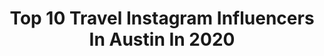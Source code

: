 ---
title: Top 10 Travel Instagram Influencers In Austin In 2020
description: >-
  Find top travel Instagram influencers in Austin in 2020. Most popular hashtags: #travel #love #austin #fashion.
platform: Instagram
profiles:
  - username: "nailed_by_becky"
    fullname: >-
      BECKY WITH THE GOOD NAILS
    location: "United States"
    followers: 31258
    engagement: 178
    commentsToLikes: 0.036749
    id: ck6tk5n3o41r70j71oizdxx9j
    verified: false
    hashtags: "#coffinshapenails, #feminism, #business, #jokes"
  - username: "jabegg"
    fullname: >-
      Jenny Abegg
    location: "United States"
    followers: 7729
    engagement: 675
    commentsToLikes: 0.024929
    id: ck55pjl7uap7o0i1105o0vn2r
    verified: false
    hashtags: ""
  - username: "swiftwellness"
    fullname: >-
      Ashley Rademacher
    location: "United States"
    followers: 45903
    engagement: 207
    commentsToLikes: 0.007534
    id: ck13aefwvpzo30i19wk2hd7jb
    verified: false
    hashtags: "#running, #fashionblog, #amazonmusthaves, #beautyroutine"
  - username: "jamieivey"
    fullname: >-
      Jamie Ivey
    location: "United States"
    followers: 95187
    engagement: 117
    commentsToLikes: 0.035369
    id: ck0u7jqkd4zxr0i190hczbvwx
    verified: false
    hashtags: "#fabfitfun, #rebeccabender, #hopeheals, #katherinewolf"
  - username: "yourtrendytherapist"
    fullname: >-
      Mary
    location: "United States"
    followers: 57385
    engagement: 134
    commentsToLikes: 0.082696
    id: ck6tnjjdz9z120j71dwhdvc3c
    verified: false
    hashtags: "#adventure, #fableticspartner, #coronavirus, #atx"
  - username: "katerinavillegas"
    fullname: >-
      KATERINA VILLEGAS
    location: "United States"
    followers: 30517
    engagement: 194
    commentsToLikes: 0.046725
    id: ck5zvou9d4n0d0i14o1b4uqt8
    verified: false
    hashtags: "#hair, #missusa, #snoqualmie, #daneudas"
  - username: "dam_sluncan"
    fullname: >-
      Laura Duncan
    location: "United States"
    followers: 7081
    engagement: 1361
    commentsToLikes: 0.060036
    id: ck0w5ll5448uw0i19ua9fga43
    verified: false
    hashtags: "#throwbackthursday, #austin, #austintexas, #travelstroke"
  - username: "timonunez_official"
    fullname: >-
      Timo Nuñez (Geronimo)
    location: "United States"
    followers: 40753
    engagement: 208
    commentsToLikes: 0.037894
    id: ck5q408j0n5xg0i11aalhyldk
    verified: true
    hashtags: "#powerversa, #ball, #austin, #travel"
  - username: "turnitupworld"
    fullname: >-
      Tanya & Dave • THAT TRAVEL DUO
    location: "United States"
    followers: 9735
    engagement: 687
    commentsToLikes: 0.058786
    id: ck5btyeypgtyt0i11cosrdpve
    verified: false
    hashtags: "#roadto10k, #disneyshollywoodstudios, #motivation, #hollywoodstudios"
  - username: "dom_blan"
    fullname: >-
      Dom 🔹🔸
    location: "United States"
    followers: 87806
    engagement: 744
    commentsToLikes: 0.013724
    id: ck134jcrpwpoo0i19ifgvkdht
    verified: false
    hashtags: "#pictureperfect, #practicetillitsperfect, #shadow, #malemodel"
---
